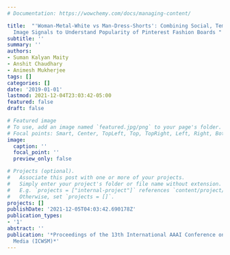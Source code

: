```yaml
---
# Documentation: https://wowchemy.com/docs/managing-content/

title:  "'Woman-Metal-White vs Man-Dress-Shorts': Combining Social, Temporal and
  Image Signals to Understand Popularity of Pinterest Fashion Boards "
subtitle: ''
summary: ''
authors:
- Suman Kalyan Maity
- Anshit Chaudhary
- Animesh Mukherjee
tags: []
categories: []
date: '2019-01-01'
lastmod: 2021-12-04T23:03:42-05:00
featured: false
draft: false

# Featured image
# To use, add an image named `featured.jpg/png` to your page's folder.
# Focal points: Smart, Center, TopLeft, Top, TopRight, Left, Right, BottomLeft, Bottom, BottomRight.
image:
  caption: ''
  focal_point: ''
  preview_only: false

# Projects (optional).
#   Associate this post with one or more of your projects.
#   Simply enter your project's folder or file name without extension.
#   E.g. `projects = ["internal-project"]` references `content/project/deep-learning/index.md`.
#   Otherwise, set `projects = []`.
projects: []
publishDate: '2021-12-05T04:03:42.690178Z'
publication_types:
- '1'
abstract: ''
publication: '*Proceedings of the 13th International AAAI Conference on Web and Social
  Media (ICWSM)*'
---
```

